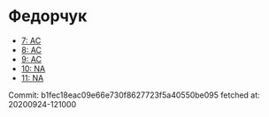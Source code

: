 # Федорчук
- [7: AC](7.md)
- [8: AC](8.md)
- [9: AC](9.md)
- [10: NA](10.md)
- [11: NA](11.md)

Commit: b1fec18eac09e66e730f8627723f5a40550be095
 fetched at: 20200924-121000
